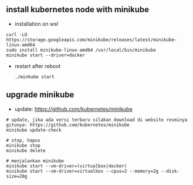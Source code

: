 ## install kubernetes node with minikube
- installation on wsl
```
curl -LO https://storage.googleapis.com/minikube/releases/latest/minikube-linux-amd64
sudo install minikube-linux-amd64 /usr/local/bin/minikube
minikube start --driver=docker
```

- restart after reboot
    ```
    ./minkube start
    ```

## upgrade minikube
- update: https://github.com/kubernetes/minikube
```
# update, jika ada versi terbaru silakan download di website resminya gitunya: https://github.com/kubernetes/minikube
minikube update-check

# stop, hapus
minikube stop
minikube delete 

# menjalankan minikube
minikube start --vm-driver=(virtualbox|docker)
minikube start --vm-driver=virtualbox --cpus=2 --memory=2g --disk-size=20g
```